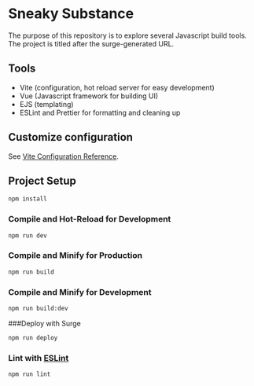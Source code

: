# Sneaky Substance

The purpose of this repository is to explore several Javascript build tools. The project is titled after the surge-generated URL.

## Tools

- Vite (configuration, hot reload server for easy development)
- Vue (Javascript framework for building UI)
- EJS (templating)
- ESLint and Prettier for formatting and cleaning up

## Customize configuration

See [Vite Configuration Reference](https://vitejs.dev/config/).

## Project Setup

```sh
npm install
```

### Compile and Hot-Reload for Development

```sh
npm run dev
```

### Compile and Minify for Production

```sh
npm run build
```

### Compile and Minify for Development

```sh
npm run build:dev
```

###Deploy with Surge

```sh
npm run deploy
```

### Lint with [ESLint](https://eslint.org/)

```sh
npm run lint
```
